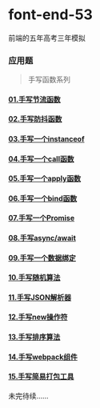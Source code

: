 # font-end-53
前端的五年高考三年模拟

### 应用题
> 手写函数系列
#### [01.手写节流函数](./demo/throttle.html)
#### [02.手写防抖函数](./demo/debounce.html)
#### [03.手写一个instanceof](./demo/instanceof.html)
#### [04.手写一个call函数](./demo/call.html)
#### [05.手写一个apply函数](./demo/apply.html)
#### [06.手写一个bind函数](./demo/bind.html)
#### [07.手写一个Promise](./demo/promise.html)
#### [08.手写async/await](./demo/asyncAwait.html)
#### [09.手写一个数据绑定](./demo/dataBind.html)
#### [10.手写随机算法](./demo/random.html)
#### [11.手写JSON解析器](./demo/jsonParse.html)
#### [12.手写new操作符](./demo/new.html)
#### [13.手写排序算法](./demo/rank.html)
#### [14.手写webpack组件](./demo/webpackPlugin.html)
#### [15.手写简易打包工具](./demo/package.html)

未完待续……


